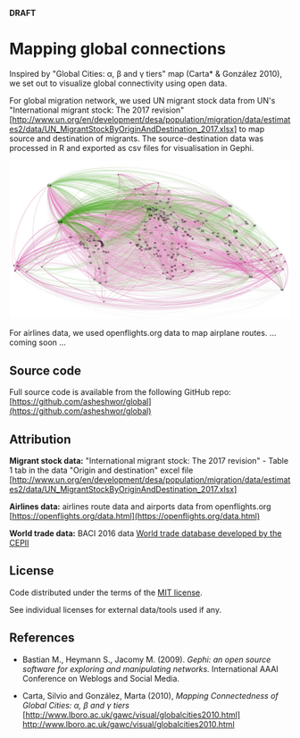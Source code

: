 **DRAFT**

# Mapping global connections

Inspired by "Global Cities: α, β and γ tiers" map (Carta* & González 2010), we set out to visualize global connectivity using open data.

For global migration network, we used UN migrant stock data from UN's "International migrant stock: The 2017 revision"[http://www.un.org/en/development/desa/population/migration/data/estimates2/data/UN_MigrantStockByOriginAndDestination_2017.xlsx] to map source and destination of migrants. The source-destination data was processed in R and exported as csv files for visualisation in Gephi.

![Migration network visualisation using migrants stock data](plots/net02.jpg)

For airlines data, we used openflights.org data to map airplane routes. ... coming soon ...

## Source code

Full source code is available from the following GitHub repo: [https://github.com/asheshwor/global](https://github.com/asheshwor/global)

## Attribution

 **Migrant stock data:** "International migrant stock: The 2017 revision" - Table 1 tab in the data "Origin and destination" excel file [http://www.un.org/en/development/desa/population/migration/data/estimates2/data/UN_MigrantStockByOriginAndDestination_2017.xlsx]

 **Airlines data:** airlines route data and airports data from openflights.org [https://openflights.org/data.html](https://openflights.org/data.html)

 **World trade data:** BACI 2016 data [World trade database developed by the CEPII](http://www.cepii.fr/CEPII/en/bdd_modele/presentation.asp?id=1)

## License

Code distributed under the terms of the [MIT license](https://github.com/asheshwor/global/blob/master/LICENSE).

See individual licenses for external data/tools used if any.

## References

* Bastian M., Heymann S., Jacomy M. (2009). _Gephi: an open source software for exploring and manipulating networks._ International AAAI Conference on Weblogs and Social Media.

* Carta, Silvio and González, Marta (2010), _Mapping Connectedness of Global Cities: α, β and γ tiers_ [http://www.lboro.ac.uk/gawc/visual/globalcities2010.html] http://www.lboro.ac.uk/gawc/visual/globalcities2010.html
